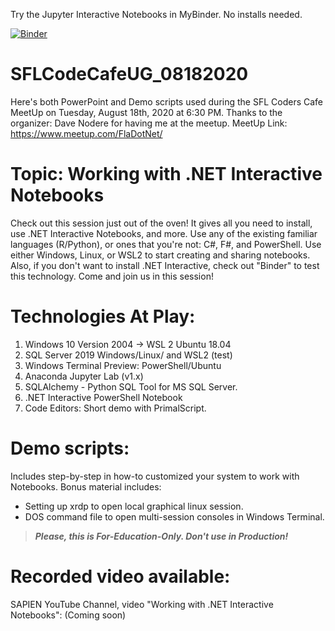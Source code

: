 
Try the Jupyter Interactive Notebooks in MyBinder. No installs needed.

[![Binder](https://mybinder.org/badge_logo.svg)](https://mybinder.org/v2/gh/MaximoTrinidad/SFLCodeCafeUG_08182020/master)

# SFLCodeCafeUG_08182020
Here's both PowerPoint and Demo scripts used during the SFL Coders Cafe MeetUp on Tuesday, August 18th, 2020 at 6:30 PM. 
Thanks to the organizer: Dave Nodere for having me at the meetup.
MeetUp Link: https://www.meetup.com/FlaDotNet/

# Topic: Working with .NET Interactive Notebooks
Check out this session just out of the oven! It gives all you need to install, use .NET Interactive Notebooks, and more. Use any of the existing familiar languages (R/Python), or ones that you're not: C#, F#, and PowerShell. Use either Windows, Linux, or WSL2 to start creating and sharing notebooks. Also, if you don't want to install .NET Interactive, check out "Binder" to test this technology. Come and join us in this session!

# Technologies At Play:
1. Windows 10 Version 2004 -> WSL 2 Ubuntu 18.04
2. SQL Server 2019 Windows/Linux/ and WSL2 (test)
3. Windows Terminal Preview: PowerShell/Ubuntu
4. Anaconda Jupyter Lab (v1.x)
5. SQLAlchemy - Python SQL Tool for MS SQL Server.
6. .NET Interactive PowerShell Notebook
7. Code Editors: Short demo with PrimalScript.

# Demo scripts:
Includes step-by-step in how-to customized your system to work with Notebooks.
Bonus material includes:
- Setting up xrdp to open local graphical linux session.
- DOS command file to open multi-session consoles in Windows Terminal.

>_**Please, this is For-Education-Only. Don't use in Production!**_

# Recorded video available:
SAPIEN YouTube Channel, video "Working with .NET Interactive Notebooks": (Coming soon)
